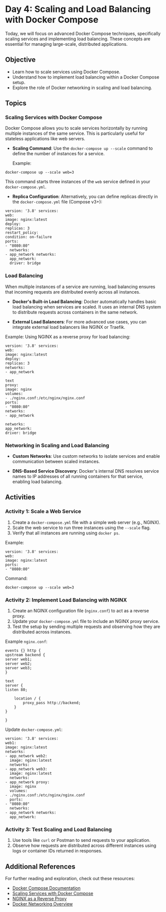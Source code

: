 # Day 4: Scaling and Load Balancing with Docker Compose

Today, we will focus on advanced Docker Compose techniques, specifically scaling services and implementing load balancing. These concepts are essential for managing large-scale, distributed applications.

## Objective

- Learn how to scale services using Docker Compose.
- Understand how to implement load balancing within a Docker Compose setup.
- Explore the role of Docker networking in scaling and load balancing.

## Topics

### Scaling Services with Docker Compose

Docker Compose allows you to scale services horizontally by running multiple instances of the same service. This is particularly useful for stateless applications like web servers.

- **Scaling Command**:
  Use the `docker-compose up --scale` command to define the number of instances for a service.

  Example:
````
docker-compose up --scale web=3
````


This command starts three instances of the `web` service defined in your `docker-compose.yml`.

- **Replica Configuration**:
  Alternatively, you can define replicas directly in the `docker-compose.yml` file (Compose v3+):
```
version: '3.8' services:
web:
image: nginx:latest
deploy:
replicas: 3
restart_policy:
condition: on-failure
ports:
- "8080:80"
  networks:
- app_network networks:
  app_network:
  driver: bridge

```


### Load Balancing

When multiple instances of a service are running, load balancing ensures that incoming requests are distributed evenly across all instances.

- **Docker's Built-in Load Balancing**:
  Docker automatically handles basic load balancing when services are scaled. It uses an internal DNS system to distribute requests across containers in the same network.

- **External Load Balancers**:
  For more advanced use cases, you can integrate external load balancers like NGINX or Traefik.

Example: Using NGINX as a reverse proxy for load balancing:

````
version: '3.8' services:
web:
image: nginx:latest
deploy:
replicas: 3
networks:
- app_network

text
proxy:
image: nginx
volumes:
- ./nginx.conf:/etc/nginx/nginx.conf
ports:
- "8080:80"
networks:
- app_network

networks:
app_network:
driver: bridge

````

### Networking in Scaling and Load Balancing

- **Custom Networks**:
  Use custom networks to isolate services and enable communication between scaled instances.

- **DNS-Based Service Discovery**:
  Docker's internal DNS resolves service names to IP addresses of all running containers for that service, enabling load balancing.

## Activities

### Activity 1: Scale a Web Service

1. Create a `docker-compose.yml` file with a simple web server (e.g., NGINX).
2. Scale the web service to run three instances using the `--scale` flag.
3. Verify that all instances are running using `docker ps`.

Example:

````
version: '3.8' services:
web:
image: nginx:latest
ports:
- "8080:80"

````

Command:

````
docker-compose up --scale web=3
````


### Activity 2: Implement Load Balancing with NGINX

1. Create an NGINX configuration file (`nginx.conf`) to act as a reverse proxy.
2. Update your `docker-compose.yml` file to include an NGINX proxy service.
3. Test the setup by sending multiple requests and observing how they are distributed across instances.

Example `nginx.conf`:

````
events {} http {
upstream backend {
server web1;
server web2;
server web3;
}

text
server {
listen 80;

    location / {
        proxy_pass http://backend;
    }
}

}

````

Update `docker-compose.yml`:
````
version: '3.8' services:
web1:
image: nginx:latest
networks:
- app_network web2:
  image: nginx:latest
  networks:
- app_network web3:
  image: nginx:latest
  networks:
- app_network proxy:
  image: nginx
  volumes:
- ./nginx.conf:/etc/nginx/nginx.conf
  ports:
- "8080:80"
  networks:
- app_network networks:
  app_network:
````


### Activity 3: Test Scaling and Load Balancing

1. Use tools like `curl` or Postman to send requests to your application.
2. Observe how requests are distributed across different instances using logs or container IDs returned in responses.

## Additional References

For further reading and exploration, check out these resources:

- [Docker Compose Documentation](https://docs.docker.com/compose/)
- [Scaling Services with Docker Compose](https://docs.docker.com/compose/compose-file/compose-file-v3/#deploy)
- [NGINX as a Reverse Proxy](https://www.nginx.com/resources/glossary/reverse-proxy/)
- [Docker Networking Overview](https://docs.docker.com/network/)
